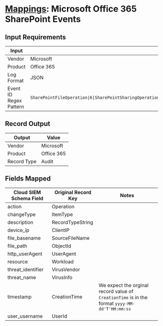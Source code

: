 # [Mappings](README.md): Microsoft Office 365 SharePoint Events

## Input Requirements

|Input|Value|
|-----|-----|
|Vendor|Microsoft|
|Product|Office 365|
|Log Format|JSON|
|Event ID Regex Pattern|`SharePointFileOperation\|6\|SharePointSharingOperation\|14\|SharePoint\|4\|SharepointListOperation\|36\|SharePointContentTypeOperation\|55`|

## Record Output

|Output|Value|
|------|-----|
|Vendor|Microsoft|
|Product|Office 365|
|Record Type|Audit|

## Fields Mapped

|Cloud SIEM Schema Field|Original Record Key|Notes|
|-----------------------|-------------------|-----|
|action|Operation||
|changeType|ItemType||
|description|RecordTypeString||
|device_ip|ClientIP||
|file_basename|SourceFileName||
|file_path|ObjectId||
|http_userAgent|UserAgent||
|resource|Workload||
|threat_identifier|VirusVendor||
|threat_name|VirusInfo||
|timestamp|CreationTime|We expect the orginal record value of `CreationTime` is in the format `yyyy-MM-dd'T'HH:mm:ss`|
|user_username|UserId||

